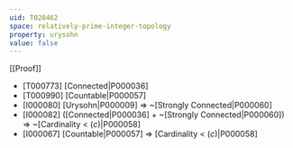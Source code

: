 ```yaml
---
uid: T020462
space: relatively-prime-integer-topology
property: urysohn
value: false
---
```

[[Proof]]

* [T000773] [Connected|P000036]
* [T000990] [Countable|P000057]
* [I000080] [Urysohn|P000009] => ~[Strongly Connected|P000060]
* [I000082] ([Connected|P000036] + ~[Strongly Connected|P000060]) => ~[Cardinality < $\mathfrak(c)$|P000058]
* [I000067] [Countable|P000057] => [Cardinality < $\mathfrak(c)$|P000058]

